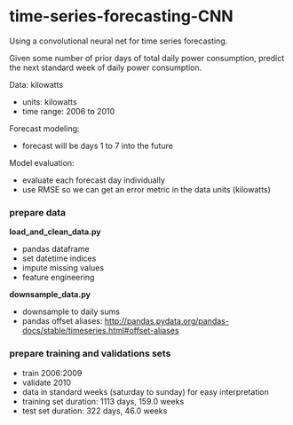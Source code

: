 # time-series-forecasting-CNN
Using a convolutional neural net for time series forecasting.

Given some number of prior days of total daily power consumption, predict the next standard week of daily power consumption.

Data: kilowatts
  - units: kilowatts
  - time range: 2006 to 2010

Forecast modeling:
  - forecast will be days 1 to 7 into the future

Model evaluation:
  - evaluate each forecast day individually
  - use RMSE so we can get an error metric in the data units (kilowatts)

### prepare data  
__load_and_clean_data.py__
  - pandas dataframe
  - set datetime indices
  - impute missing values
  - feature engineering

__downsample_data.py__
  - downsample to daily sums
  - pandas offset aliases: http://pandas.pydata.org/pandas-docs/stable/timeseries.html#offset-aliases

### prepare training and validations sets
  - train 2006:2009
  - validate 2010
  - data in standard weeks (saturday to sunday) for easy interpretation
  - training set duration: 1113 days, 159.0 weeks
  - test set duration: 322 days, 46.0 weeks
